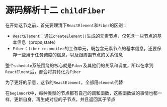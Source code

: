 # 源码解析十二 `childFiber`
在开始这节之前，首先要理清下`ReactElement`和`Fiber`的区别：
- `ReactElement`：通过`createElement()`生成的元素节点，仅包含一些节点的基本信息（props,state）
- `Fiber`：`fiber reconciler`的工作单元，既包含元素节点的基本信息，还要保存一些用于任务调度的信息，以及跟周围节点的关系信息

整个`schedule`系统围绕的核心就是`Fiber`及其他们的关系和调度，所以在拿到`ReactElment`后，都会将其转化为`Fiber`

为了更好的示意，这节的`ReactElement`，全部用`element`代替

在`beginWork`中，每种类型的节点都有自己的调和函数，这些函数做的事情也都一样，更新自身，再生成对应的子节点，并且返回其子节点


